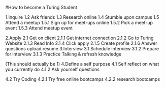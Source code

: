#How to become a Turing Student

1.Inquire
  1.2 Ask friends
  1.3 Research online
  1.4 Stumble upon campus
  1.5 Attend a meetup
    1.5.1 Sign up for meet-ups online
      1.5.2 Pick a meet-up event
        1.5.3 Attend meetup event

2.Apply
  2.1 Get on client
    2.1.1 Get internet connection
      2.1.2 Go to Turing Website
        2.1.3 Read Info
          2.1.4 Click apply
            2.1.5 Create profile
              2.1.6 Answer questions upload resume
3.Interview
  3.1 Schedule interview
    3.1.2 Prepare for interview
      3.1.3 Practice Talking & refresh knowledge

(This should actually be 1)
4.Define a self purpose
  4.1 Self reflect on what you currently do
    4.1.2 Ask yourself questions

  4.2 Try Coding
    4.2.1 Try free online bootcamps
      4.2.2 research bootcamps  
